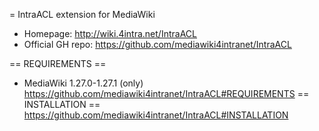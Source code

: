 = IntraACL extension for MediaWiki
* Homepage: http://wiki.4intra.net/IntraACL
* Official GH repo: https://github.com/mediawiki4intranet/IntraACL

== REQUIREMENTS ==
* MediaWiki 1.27.0-1.27.1 (only)
https://github.com/mediawiki4intranet/IntraACL#REQUIREMENTS
== INSTALLATION ==
https://github.com/mediawiki4intranet/IntraACL#INSTALLATION

